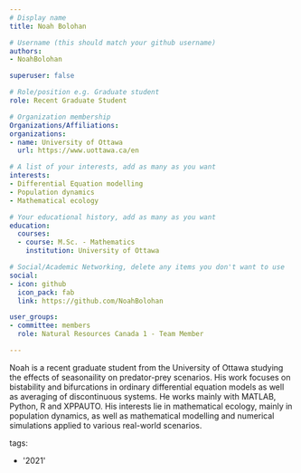 ```yaml
---
# Display name
title: Noah Bolohan

# Username (this should match your github username)
authors:
- NoahBolohan

superuser: false

# Role/position e.g. Graduate student
role: Recent Graduate Student

# Organization membership
Organizations/Affiliations:
organizations:
- name: University of Ottawa
  url: https://www.uottawa.ca/en

# A list of your interests, add as many as you want
interests:
- Differential Equation modelling
- Population dynamics
- Mathematical ecology

# Your educational history, add as many as you want
education:
  courses:
  - course: M.Sc. - Mathematics
    institution: University of Ottawa

# Social/Academic Networking, delete any items you don't want to use
social:
- icon: github
  icon_pack: fab
  link: https://github.com/NoahBolohan

user_groups:
- committee: members
  role: Natural Resources Canada 1 - Team Member

---
```

Noah is a recent graduate student from the University of Ottawa studying the effects of seasonaility on predator-prey scenarios. His work focuses on bistability and bifurcations
in ordinary differential equation models as well as averaging of discontinuous systems. He works mainly with MATLAB, Python, R and XPPAUTO. His
interests lie in mathematical ecology, mainly in population dynamics, as well as mathematical modelling and numerical simulations applied to various real-world scenarios.

tags:
- '2021'
